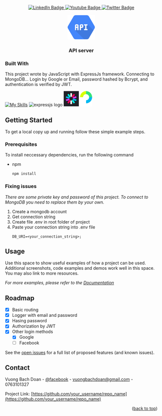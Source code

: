 <a name="readme-top"></a>

<div align="center" id="badges">
  <a href="https://www.facebook.com/vuong.bachdoan.940/">
    <img src="https://img.shields.io/badge/Facebook-blue?style=for-the-badge&logo=facebook&logoColor=white" alt="LinkedIn Badge"/>
  </a>
  <a href="https://www.youtube.com/channel/UCmApif-I9klC3dpqBECfF3A">
    <img src="https://img.shields.io/badge/YouTube-red?style=for-the-badge&logo=youtube&logoColor=white" alt="Youtube Badge"/>
  </a>
  <a href="https://www.tiktok.com/@vbd160256?_t=8WYdoYztZq6&_r=1">
    <img src="https://img.shields.io/badge/Tiktok-black?style=for-the-badge&logo=tiktok&logoColor=white" alt="Twitter Badge"/>
  </a>
</div>



<!-- PROJECT LOGO -->
<br />
<div align="center">
  <a href="https://github.com/vuongbachdoan/nodejs-server/tree/main#readme-top">
    <img src="images/logo.png" alt="Logo" height="80">
  </a>

  <h3 align="center">API server</h3>

</div>



### Built With

This project wrote by JavaScript with ExpressJs framework. Connecting to MongoDB...
Login by Google or Email, password hashed by Bcrypt, and authentication is verified by JWT.

[![My Skills](https://skills.thijs.gg/icons?i=js,nodejs,mongodb&theme=light)](https://skills.thijs.gg)
<img src="https://i.cloudup.com/zfY6lL7eFa-3000x3000.png" height="50" alt="expressjs logo">
<img height="50" src="https://raw.githubusercontent.com/jpb06/readme-package-icons/main/icons/jwt.png"/>
<img height="50" src="https://raw.githubusercontent.com/jpb06/readme-package-icons/main/icons/passport.svg" />



<!-- GETTING STARTED -->
## Getting Started

To get a local copy up and running follow these simple example steps.



### Prerequisites

To install neccessary dependencies, run the following command
* npm
  ```sh
  npm install
  ```



### Fixing issues

_There are some private key and password of this project. To connect to MongoDB you need to replace them by your own._

1. Create a mongodb account
2. Get connection string
3. Create file .env in root folder of project
4. Paste your connection string into .env file
   ```env
   DB_URI=<your_connection_string>;
   ```



<!-- USAGE EXAMPLES -->
## Usage

Use this space to show useful examples of how a project can be used. Additional screenshots, code examples and demos work well in this space. You may also link to more resources.

_For more examples, please refer to the [Documentation](https://example.com)_



<!-- ROADMAP -->
## Roadmap

- [x] Basic routing
- [x] Logger with email and password
- [x] Hasing password
- [x] Authorization by JWT
- [x] Other login methods
    - [x] Google
    - [ ] Facebook

See the [open issues](https://github.com/othneildrew/Best-README-Template/issues) for a full list of proposed features (and known issues).



<!-- CONTACT -->
## Contact

Vuong Bach Doan - [@facebook](https://www.facebook.com/vuong.bachdoan.940/) - vuongbachdoan@gmail.com - 0763101327

Project Link: [https://github.com/your_username/repo_name](https://github.com/your_username/repo_name)


<p align="right">(<a href="#readme-top">back to top</a>)</p>
